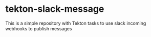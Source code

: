 # tekton-slack-message
This is a simple repository with Tekton tasks to use slack incoming webhooks to publish messages
